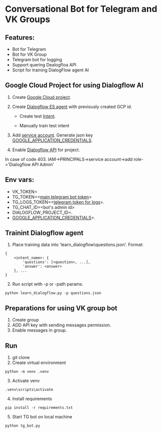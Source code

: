 # Conversational Bot for Telegram and VK Groups

## Features:
* Bot for Telegram
* Bot for VK Group
* Telegram bot for logging
* Support quering Dealogfloa API
* Script for training DialogFlow agent AI


## Google Cloud Project for using Dialogflow AI

1.  Create [Google Cloud project](https://cloud.google.com/dialogflow/es/docs/quick/setup).

2.  Create [Dialogflow ES agent](https://cloud.google.com/dialogflow/es/docs/quick/build-agent) with previously created GCP id.

    * Create test [Intent](https://cloud.google.com/dialogflow/es/docs/intents-overview).

    * Manually train test intent

4.  Add [service account](https://cloud.google.com/docs/authentication/getting-started). Generate json key [GOOGLE_APPLICATION_CREDENTIALS](https://cloud.google.com/docs/authentication/getting-started#:~:text=Create%20a%20service%20account%20key%3A).

5.  Enable [Dialogflow API](https://cloud.google.com/dialogflow/es/docs/quick/setup#api) for project.

In case of code 403. IAM->PRINCIPALS->service account->add role->'Dialogflow API Admin'


## Env vars:

* VK_TOKEN=<API token VK group>
* TG_TOKEN=<[main telegram bot token](https://t.me/botfather)>
* TG_LOGS_TOKEN=<[telegram token for logs](https://t.me/botfather)>.
* TG_CHAT_ID=<bot's admin id>
* DIALOGFLOW_PROJECT_ID=<id Google Cloud Project>.
* [GOOGLE_APPLICATION_CREDENTIALS](https://cloud.google.com/docs/authentication/getting-started#setting_the_environment_variable)=<kson key path>.


## Trainint Dialogflow agent
1. Place training data into 'learn_dialogflow\questions.json'. Format:
```
{
    <intent_name>: {
        'questions': [<question>, ...],
        'answer': <answer>
    }, ...
}
```
2. Run script with -p or -path params.
```
python learn_dialogflow.py -p questions.json
```

## Preparations for using VK group bot
1. Create group
2. ADD API key with sending messages permission.
3. Enable messages in group.


## Run


1. git clone <repository url>
2. Create virtual environment

```
python -m venv .venv
```

3. Activate venv

```
.venv\scripts\activate
```

4. Install requirements

```
pip install -r requirements.txt
```

5. Start TG bot on local machine

```
python tg_bot.py
```
